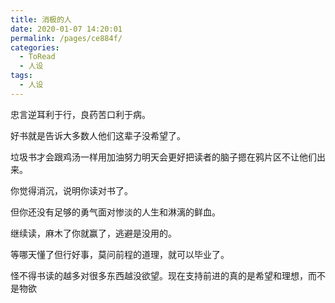 ```yaml
---
title: 消极的人
date: 2020-01-07 14:20:01
permalink: /pages/ce884f/
categories:
  - ToRead
  - 人设
tags:
  - 人设
---
```



忠言逆耳利于行，良药苦口利于病。

好书就是告诉大多数人他们这辈子没希望了。

垃圾书才会跟鸡汤一样用加油努力明天会更好把读者的脑子摁在鸦片区不让他们出来。

你觉得消沉，说明你读对书了。

但你还没有足够的勇气面对惨淡的人生和淋漓的鲜血。

继续读，麻木了你就赢了，逃避是没用的。

等哪天懂了但行好事，莫问前程的道理，就可以毕业了。



怪不得书读的越多对很多东西越没欲望。现在支持前进的真的是希望和理想，而不是物欲